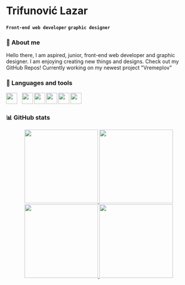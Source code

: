 # Trifunović Lazar
**`Front-end web developer`** **`graphic designer`**

### 🧑 About me
Hello there, I am aspired, junior, front-end web developer and graphic designer. I am enjoying creating new things and designs. Check out my GitHub Repos! Currently working on my newest project "Vremeplov"

### 🧰 Languages and tools <br> #

<img align="left" width="30px" style="padding-right:10px;" src="https://cdn.jsdelivr.net/gh/devicons/devicon/icons/html5/html5-original.svg" />
<img align="left" width="30px" tyle="padding-right:10px;" src="https://cdn.jsdelivr.net/gh/devicons/devicon/icons/css3/css3-original.svg" />
<img align="left" width="30px" tyle="padding-right:10px;" src="https://cdn.jsdelivr.net/gh/devicons/devicon/icons/javascript/javascript-original.svg" />

<img align="left" width="30px" tyle="padding-right:10px;" src="https://cdn.jsdelivr.net/gh/devicons/devicon/icons/photoshop/photoshop-plain.svg" />
<img align="left" width="30px" tyle="padding-right:10px;" src="https://cdn.jsdelivr.net/gh/devicons/devicon/icons/illustrator/illustrator-plain.svg" />
<img align="left" width="30px" tyle="padding-right:10px;" src="https://cdn.jsdelivr.net/gh/devicons/devicon/icons/figma/figma-original.svg" />
<br>
<br>

### 📊 GitHub stats

<div align="center">
  <a href="https://github.com/trifkee/github-readme-stats">
    <img height=200 src="https://github-readme-stats.vercel.app/api?username=trifkee&show_icons=true&bg-color=#000000">
  </a>
   <a href="https://github.com/trifkee/github-readme-stats">
    <img height=200 src="https://github-readme-stats.vercel.app/api/top-langs/?username=trifkee&show_icons=true&layout=compact&bg-color=#000000">
  </a>
   <a href="https://github.com/trifkee/vremeplov">
    <img height=200 src="https://github-readme-stats.vercel.app/api/pin/?username=trifkee&repo=vremeplov&bg-color=#000000&layout=compact">
  </a>
   <a href="https://github.com/trifkee/mojaKuhinjaV2">
    <img height=200 src="https://github-readme-stats.vercel.app/api/pin/?username=trifkee&repo=mojaKuhinjaV2&bg-color=#000000&layout=compact">
  </a>
</div>
